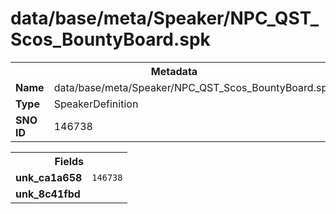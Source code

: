 <h1>data/base/meta/Speaker/NPC_QST_Scos_BountyBoard.spk</h1><table><tr><th colspan="100%">Metadata</th></tr><tr><td><b>Name</b></td><td>data/base/meta/Speaker/NPC_QST_Scos_BountyBoard.spk</td></tr><tr><td><b>Type</b></td><td>SpeakerDefinition</td></tr><tr><td><b>SNO ID</b></td><td>146738</td></tr></table>

<table><tr><th colspan="100%">Fields</th></tr><tr><td><b>unk_ca1a658</b></td><td><code>146738</code></td></tr><tr><td><b>unk_8c41fbd</b></td><td></td></tr></table>

